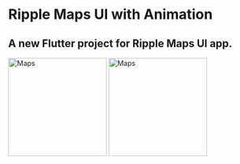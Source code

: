 # Ripple Maps UI with Animation
## A new Flutter project for Ripple Maps UI app.
<p align=“left”>
  <img src="https://github.com/decodevM/ripple_map_animation/blob/main/assets/screenshots/maps1.png" width="200" title="Maps">
  <img src="https://github.com/decodevM/ripple_map_animation/blob/main/assets/screenshots/maps2.png" width="200" title="Maps">
</p>
